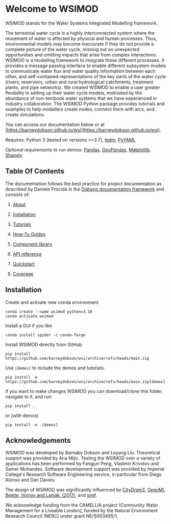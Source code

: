 # Welcome to WSIMOD

WSIMOD stands for the Water Systems Integrated Modelling framework.

The terrestrial water cycle is a highly interconnected system where the 
movement of water is affected by physical and human processes. Thus, 
environmental models may become inaccurate if they do not provide a complete 
picture of the water cycle, missing out on unexpected opportunities and 
omitting impacts that arise from complex interactions. WSIMOD is a modelling 
framework to integrate these different processes. It provides a message passing 
interface to enable different subsystem models to communicate water flux and 
water quality information between each other, and self-contained 
representations of the key parts of the water cycle (rivers, reservoirs, urban 
and rural hydrological catchments, treatment plants, and pipe networks).
We created WSIMOD to enable a user greater flexibility in setting up their 
water cycle models, motivated by the abundance of non-textbook water systems 
that we have experienced in industry collaboration. The WSIMOD Python package 
provides tutorials and examples to help modellers create nodes, connect them 
with arcs, and create simulations.

You can access our documentation below or at [https://barneydobson.github.io/wsi](https://barneydobson.github.io/wsi).

*Requires*: Python 3 (tested on versions >=3.7), [tqdm](https://tqdm.github.io/), [PyYAML](https://pyyaml.org/)

*Optional requirements to run demos*: [Pandas](https://pandas.pydata.org/), [GeoPandas](https://geopandas.org/en/stable/), [Matplotlib](https://matplotlib.org/), [Shapely](https://shapely.readthedocs.io/en/stable/manual.html)

## Table Of Contents

The documentation follows the best practice for
project documentation as described by Daniele Procida
in the [Diátaxis documentation framework](https://diataxis.fr/)
and consists of:

1. [About](https://barneydobson.github.io/wsi/paper/paper/)

2. [Installation](https://barneydobson.github.io/wsi/installation/)

3. [Tutorials](https://barneydobson.github.io/wsi/tutorials/)

4. [How-To Guides](https://barneydobson.github.io/wsi/how-to/)

5. [Component library](https://barneydobson.github.io/wsi/component-library/)

6. [API reference](https://barneydobson.github.io/wsi/reference/)

7. [Quickstart](https://barneydobson.github.io/wsi/demo/scripts/quickstart_demo/)

8. [Coverage](https://barneydobson.github.io/wsi/coverage/)

## Installation
Create and activate new conda environment
```
conda create --name wsimod python=3.10
conda activate wsimod
```

Install a GUI if you like
```
conda install spyder -c conda-forge
```

Install WSIMOD directly from GitHub
```
pip install https://github.com/barneydobson/wsi/archive/refs/heads/main.zip
```

Use `[demos]` to include the demos and tutorials.
```
pip install -e https://github.com/barneydobson/wsi/archive/refs/heads/main.zip[demos]
```

If you want to make changes WSIMOD you can download/clone this folder, navigate to it, and run:
```
pip install .
```

or (with demos)

```
pip install -e .[demos]
```

## Acknowledgements

WSIMOD was developed by Barnaby Dobson and Leyang Liu. 
Theoretical support was provided by Ana Mijic.
Testing the WSIMOD over a variety of applications has been performed by 
Fangjun Peng, Vladimir Krivstov and Samer Muhandes.
Software development support was provided by Imperial College's Research 
Software Engineering service, in particular from Diego Alonso and Dan Davies.

The design of WSIMOD was significantly influenced by 
[CityDrain3](https://github.com/gregorburger/CityDrain3), 
[OpenMI](https://www.ogc.org/standards/openmi), 
[Belete, Voinov and Laniak, (2017)](https://doi.org/10.1016/j.envsoft.2016.10.013), 
and [smif](https://github.com/tomalrussell/smif).

We acknowledge funding from the CAMELLIA project (Community Water Management 
for a Liveable London), funded by the Natural Environment Research Council 
(NERC) under grant NE/S003495/1.
